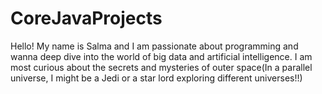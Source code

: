 # CoreJavaProjects
Hello!
My name is Salma and I am passionate about programming and wanna deep dive into the world of big data and artificial intelligence. I am most curious about the secrets and mysteries of outer space(In a parallel universe, I might be a Jedi or a star lord exploring different universes!!)
